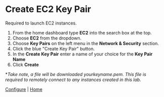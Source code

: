 # Create EC2 Key Pair
Required to launch EC2 instances.

1. From the home dashboard type **EC2** into the search box at the top.
2. Choose **EC2** from the dropdown.
3. Choose **Key Pairs** on the left menu in the **Network & Security** section.
4. Click the blue "Create Key Pair" button.
5. In the **Create Key Pair** enter a name of your choice for the **Key Pair Name**
6. Click **Create**

**Take note, a file will be downloaded **yourkeyname.pem*. This file is required to remotely connect to any instances created in this lab.**

[Configure](README.md) | [Home](../../README.md)
